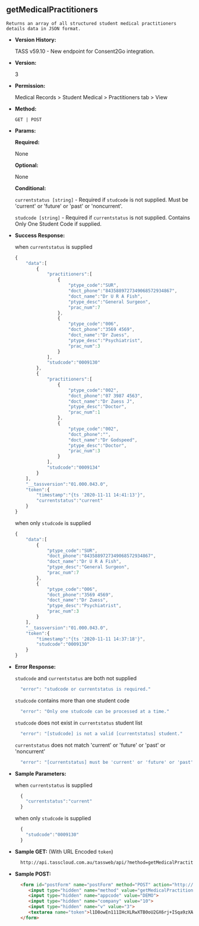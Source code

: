 **getMedicalPractitioners**
----
	Returns an array of all structured student medical practitioners details data in JSON format.
  
* **Version History:**

  TASS v59.10 - New endpoint for Consent2Go integration.

* **Version:**

  3

* **Permission:**

  Medical Records > Student Medical > Practitioners tab > View

* **Method:**

  `GET | POST`
  
*  **Params:**

   **Required:**

   None

   **Optional:**

   None

   **Conditional:**

    `currentstatus [string]` - Required if `studcode` is not supplied. Must be 'current' or 'future' or 'past' or 'noncurrent'.
 
    `studcode [string]` - Required if `currentstatus` is not supplied. Contains Only One Student Code if supplied.

* **Success Response:**

    when `currentstatus` is supplied
    ```javascript
    {
        "data":[
            {
                "practitioners":[
                    {
                        "ptype_code":"SUR",
                        "doct_phone":"8435889727349068572934867",
                        "doct_name":"Dr U R A Fish",
                        "ptype_desc":"General Surgeon",
                        "prac_num":7
                    },
                    {
                        "ptype_code":"006",
                        "doct_phone":"3569 4569",
                        "doct_name":"Dr Zuess",
                        "ptype_desc":"Psychiatrist",
                        "prac_num":3
                    }
                ],
                "studcode":"0009130"
            },
            {
                "practitioners":[
                    {
                        "ptype_code":"002",
                        "doct_phone":"07 3987 4563",
                        "doct_name":"Dr Zuess J",
                        "ptype_desc":"Doctor",
                        "prac_num":1
                    },
                    {
                        "ptype_code":"002",
                        "doct_phone":"",
                        "doct_name":"Dr Godspeed",
                        "ptype_desc":"Doctor",
                        "prac_num":3
                    }
                ],
                "studcode":"0009134"
            }
        ],
        "__tassversion":"01.000.043.0",
        "token":{
            "timestamp":"{ts '2020-11-11 14:41:13'}",
            "currentstatus":"current"
        }
    }
    ```

    when only `studcode` is supplied
    ```javascript
    {
        "data":[
            {
                "ptype_code":"SUR",
                "doct_phone":"8435889727349068572934867",
                "doct_name":"Dr U R A Fish",
                "ptype_desc":"General Surgeon",
                "prac_num":7
            },
            {
                "ptype_code":"006",
                "doct_phone":"3569 4569",
                "doct_name":"Dr Zuess",
                "ptype_desc":"Psychiatrist",
                "prac_num":3
            }
        ],
        "__tassversion":"01.000.043.0",
        "token":{
            "timestamp":"{ts '2020-11-11 14:37:18'}",
            "studcode":"0009130"
        }
    }
    ```
 
* **Error Response:**

    `studcode` and `currentstatus` are both not supplied
    ```javascript
      "error": "studcode or currentstatus is required."
    ```

    `studcode` contains more than one student code
    ```javascript
      "error": "Only one studcode can be processed at a time."
    ```

    `studcode` does not exist in `currentstatus` student list
    ```javascript
      "error": "[studcode] is not a valid [currentstatus] student."
    ```

    `currentstatus` does not match 'current' or 'future' or 'past' or 'noncurrent'
    ```javascript
      "error": "[currentstatus] must be 'current' or 'future' or 'past' or 'noncurrent'."
    ```

* **Sample Parameters:**

    when `currentstatus` is supplied
  ```javascript
    {
      "currentstatus":"current"
    }
  ```

    when only `studcode` is supplied
  ```javascript
    {
      "studcode":"0009130"
    }
  ```

* **Sample GET:** (With URL Encoded `token`)

  ```HTML
    http://api.tasscloud.com.au/tassweb/api/?method=getMedicalPractitioners&appcode=DEMO&company=10&v=3&token=l1D8owEn111IHcXLRwXTB0oU2GX6rj%2BISqa9zXA8We3J3mwgjW5pdUvFK3%2FIZ4mJ4bMyfKTmEoup%2B3tTE9GeLQ%3D%3D
  ```
  
* **Sample POST:**

  ```HTML
    <form id="postForm" name="postForm" method="POST" action="http://api.tasscloud.com.au/tassweb/api/">
       <input type="hidden" name="method" value="getMedicalPractitioners">
       <input type="hidden" name="appcode" value="DEMO">
       <input type="hidden" name="company" value="10">
       <input type="hidden" name="v" value="3">
       <textarea name="token">l1D8owEn111IHcXLRwXTB0oU2GX6rj+ISqa9zXA8We3J3mwgjW5pdUvFK3/IZ4mJ4bMyfKTmEoup+3tTE9GeLQ==</textarea>
    </form>
  ```
